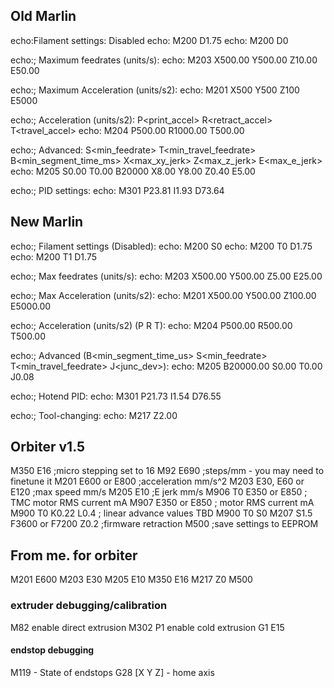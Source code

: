 

## Old Marlin

echo:Filament settings: Disabled
echo:  M200 D1.75
echo:  M200 D0

echo:; Maximum feedrates (units/s):
echo:  M203 X500.00 Y500.00 Z10.00 E50.00

echo:; Maximum Acceleration (units/s2):
echo:  M201 X500 Y500 Z100 E5000

echo:; Acceleration (units/s2): P<print_accel> R<retract_accel> T<travel_accel>
echo:  M204 P500.00 R1000.00 T500.00

echo:; Advanced: S<min_feedrate> T<min_travel_feedrate> B<min_segment_time_ms> X<max_xy_jerk> Z<max_z_jerk> E<max_e_jerk>
echo:  M205 S0.00 T0.00 B20000 X8.00 Y8.00 Z0.40 E5.00

echo:; PID settings:
echo:  M301 P23.81 I1.93 D73.64

## New Marlin

echo:; Filament settings (Disabled):
echo:  M200 S0
echo:  M200 T0 D1.75
echo:  M200 T1 D1.75

echo:; Max feedrates (units/s):
echo:  M203 X500.00 Y500.00 Z5.00 E25.00

echo:; Max Acceleration (units/s2):
echo:  M201 X500.00 Y500.00 Z100.00 E5000.00

echo:; Acceleration (units/s2) (P<print-accel> R<retract-accel> T<travel-accel>):
echo:  M204 P500.00 R500.00 T500.00

echo:; Advanced (B<min_segment_time_us> S<min_feedrate> T<min_travel_feedrate> J<junc_dev>):
echo:  M205 B20000.00 S0.00 T0.00 J0.08

echo:; Hotend PID:
echo:  M301 P21.73 I1.54 D76.55

echo:; Tool-changing:
echo:  M217 Z2.00


##  Orbiter v1.5
M350 E16 ;micro stepping set to 16
M92 E690 ;steps/mm - you may need to finetune it
M201 E600 or E800 ;acceleration mm/s^2
M203 E30, E60 or E120 ;max speed mm/s
M205 E10 ;E jerk mm/s
M906 T0 E350 or E850 ; TMC motor RMS current mA
M907 E350 or E850 ; motor RMS current mA
M900 T0 K0.22 L0.4 ; linear advance values TBD
M900 T0 S0
M207 S1.5 F3600 or F7200 Z0.2 ;firmware retraction
M500 ;save settings to EEPROM




## From me. for orbiter

M201 E600
M203 E30
M205 E10
M350 E16
M217 Z0
M500




### extruder debugging/calibration

M82 enable direct extrusion
M302 P1 enable cold extrusion
G1 E15

#### endstop debugging

M119 - State of endstops
G28 [X Y Z] - home axis